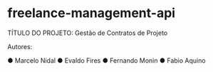 # freelance-management-api

TÍTULO DO PROJETO: Gestão de Contratos de Projeto

Autores:

●	Marcelo Nidal
●	Evaldo Fires
●	Fernando Monin
●	Fabio Aquino
